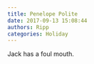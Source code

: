 ```yaml
---
title: Penelope Polite
date: 2017-09-13 15:08:44
authors: Ripp
categories: Holiday
---
```


 Jack has a foul mouth.